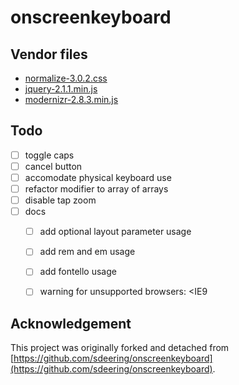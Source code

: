 # onscreenkeyboard

## Vendor files

- [normalize-3.0.2.css](https://github.com/necolas/normalize.css/)
- [jquery-2.1.1.min.js](https://github.com/jquery/jquery)
- [modernizr-2.8.3.min.js](https://github.com/Modernizr/Modernizr)


## Todo

- [ ] toggle caps
- [ ] cancel button
- [ ] accomodate physical keyboard use
- [ ] refactor modifier to array of arrays
- [ ] disable tap zoom  
- [ ] docs
    - [ ] add optional layout parameter usage
    - [ ] add rem and em usage
    - [ ] add fontello usage
    - [ ] warning for unsupported browsers: <IE9


## Acknowledgement

This project was originally forked and detached from [https://github.com/sdeering/onscreenkeyboard](https://github.com/sdeering/onscreenkeyboard).